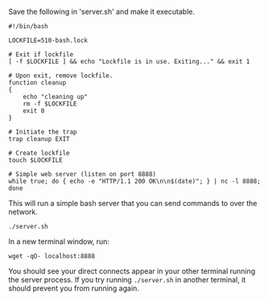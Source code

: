 Save the following in 'server.sh' and make it executable.

```bash|{type: 'file', path: 'server.sh', permission: '+x'}
#!/bin/bash

LOCKFILE=510-bash.lock

# Exit if lockfile 
[ -f $LOCKFILE ] && echo "Lockfile is in use. Exiting..." && exit 1 

# Upon exit, remove lockfile.
function cleanup
{
    echo "cleaning up"
    rm -f $LOCKFILE
    exit 0
}

# Initiate the trap
trap cleanup EXIT

# Create lockfile
touch $LOCKFILE

# Simple web server (listen on port 8888)
while true; do { echo -e "HTTP/1.1 200 OK\n\n$(date)"; } | nc -l 8888; done
```

This will run a simple bash server that you can send commands to over the network.

```bash|{type:'command', shell: 'bash', spawn: true}
./server.sh
```

In a new terminal window, run:

```bash|{type:'command'}
wget -qO- localhost:8888
```

You should see your direct connects appear in your other terminal running the server process. If you try running `./server.sh` in another terminal, it should prevent you from running again.
